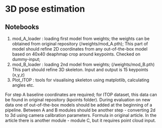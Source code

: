 # 3D pose estimation

## Notebooks
1) mod_A_loader : loading first model from weights; the weights can be obtained from original repository (/weights/mod_A.pth); This part of model should refine 2D coordinates from any out-of-the-box model based on 40x40 deaphmap crop around keypoints. Checked on dummy-input;
2) mod_B_loader : loading 2nd model from weights; (/weights/mod_B.pth) This part should refine 3D skeleton. Input and output is 15 keypoints (x,y,z)
3) Plot_ITOP : tools for visualising skeleton using matplotlib, calculating angles etc.

For step A baseline coordinates are required; for ITOP dataset, this data can be found in original repository (kpoints folder). During evaluation on new data one of out-of-the-box models should be added at the beginning of a pipeline.
Between A and B modules should be another step - converting 2d to 3d using camera calibration parameters. Formula in original article.
In the article there is another module - module C, but it requires point cloud input.
